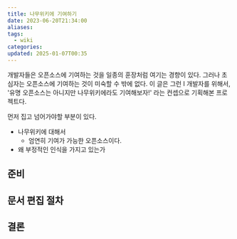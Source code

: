 ```yaml
---
title: 나무위키에 기여하기
date: 2023-06-20T21:34:00
aliases: 
tags:
  - wiki
categories: 
updated: 2025-01-07T00:35
---
```


개발자들은 오픈소스에 기여하는 것을 일종의 훈장처럼 여기는 경향이 있다. 그러나 초심자는 오픈소스에 기여하는 것이 미숙할 수 밖에 없다. 이 글은 그런 I 개발자를 위해서, '유명 오픈소스는 아니지만 나무위키에라도 기여해보자!' 라는 컨셉으로 기획해본 프로젝트다.

먼저 집고 넘어가야할 부분이 있다.

- 나무위키에 대해서
    - 엄연히 기여가 가능한 오픈소스이다.
- 왜 부정적인 인식을 가지고 있는가

## 준비

## 문서 편집 절차

## 결론
